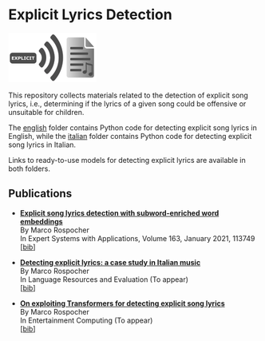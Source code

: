 # Explicit Lyrics Detection

![logo](explicit_logo.png)

This repository collects materials related to the detection of explicit song lyrics, i.e., determining if the lyrics of a given song could be offensive or unsuitable for children.

The [english](english/) folder contains Python code for detecting explicit song lyrics in English, while the [italian](italian/) folder contains Python code for detecting explicit song lyrics in Italian.

Links to ready-to-use models for detecting explicit lyrics are available in both folders.


## Publications

* **[Explicit song lyrics detection with subword-enriched word embeddings](https://doi.org/10.1016/j.eswa.2020.113749)**<br/>
    By Marco Rospocher<br/>
    In Expert Systems with Applications, Volume 163, January 2021, 113749<br/>
    [[bib](https://marcorospocher.com/files/bibs/2021eswa.bib)] 

* **[Detecting explicit lyrics: a case study in Italian music](https://doi.org/10.1007/s10579-022-09595-3)**<br/>
    By Marco Rospocher<br/>
    In Language Resources and Evaluation (To appear)<br/>
    [[bib](https://marcorospocher.com/files/bibs/TAlre.bib)] 
    
* **[On exploiting Transformers for detecting explicit song lyrics](https://doi.org/10.1016/j.entcom.2022.100508)**<br/>
    By Marco Rospocher<br/>
    In Entertainment Computing (To appear)<br/>
    [[bib](https://marcorospocher.com/files/bibs/TAec.bib)] 


